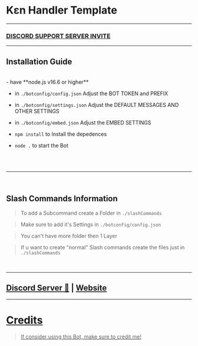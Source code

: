 # Kɛn Handler Template


***


### [**DISCORD SUPPORT SERVER INVITE**](https://discord.gg/Q4ZzJFBDqk)

***

## Installation Guide

<br/>
- have **node.js v16.6 or higher**

- in `./botconfig/config.json` Adjust the BOT TOKEN and PREFIX

- in `./botconfig/settings.json` Adjust the DEFAULT MESSAGES AND OTHER SETTINGS

- in `./botconfig/embed.json` Adjust the EMBED SETTINGS

- `npm install` to Install the depedences

- `node .` to start the Bot

<br/>
<br/>

***

<br/>

## Slash Commands Information

> To add a Subcommand create a Folder in `./slashCommands`

> Make sure to add it's Settings in `./botconfig/config.json`

> You can't have more folder then 1 Layer

> If u want to create "normal" Slash commands create the files just in `./slashCommands`

<br/>
  
***

## [Discord Server 🔗](https://discord.gg/milrato) | [Website](https://milrato.dev)
<a href="https://discord.gg/Q4ZzJFBDqk">

***

# Credits

> If consider using this Bot, make sure to credit me!
